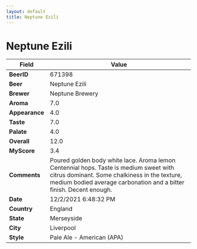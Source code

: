 ```yaml
---
layout: default
title: Neptune Ezili
---
```


# Neptune Ezili

| Field         | Value     |
|---------------|-----------|
| **BeerID** | 671398 |
| **Beer** | Neptune Ezili |
| **Brewer** | Neptune Brewery |
| **Aroma** | 7.0 |
| **Appearance** | 4.0 |
| **Taste** | 7.0 |
| **Palate** | 4.0 |
| **Overall** | 12.0 |
| **MyScore** | 3.4 |
| **Comments** | Poured golden body white lace. Aroma lemon Centennial hops. Taste is medium sweet with citrus dominant. Some chalkiness in the texture, medium bodied average carbonation and a bitter finish. Decent enough. |
| **Date** | 12/2/2021 6:48:32 PM |
| **Country** | England |
| **State** | Merseyside |
| **City** | Liverpool |
| **Style** | Pale Ale - American (APA) |
